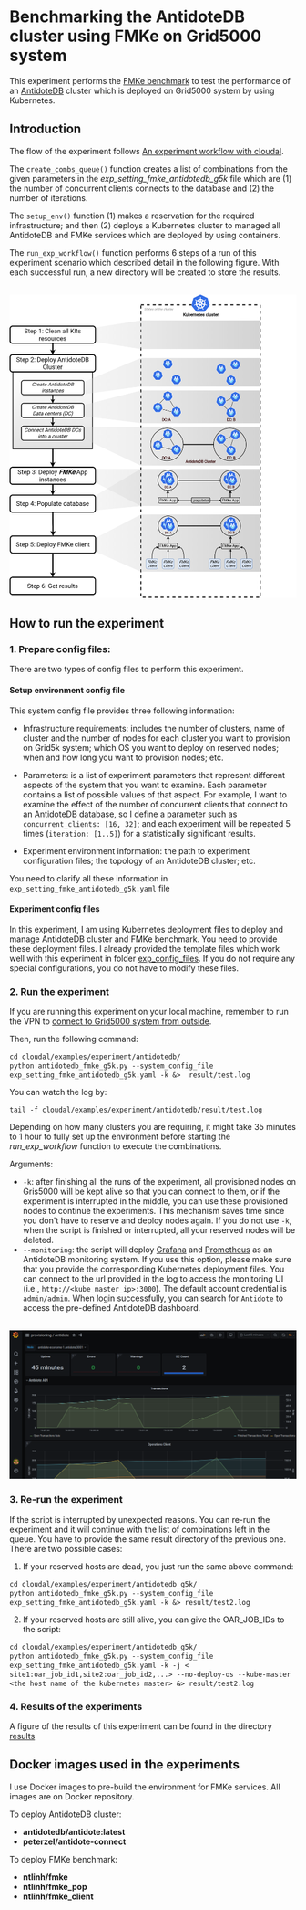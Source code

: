 # Benchmarking the AntidoteDB cluster using FMKe on Grid5000 system
This experiment performs the [FMKe benchmark](https://github.com/ntlinh16/FMKe) to test the performance of an [AntidoteDB](https://www.antidotedb.eu/) cluster which is deployed on Grid5000 system by using Kubernetes.

## Introduction

The flow of the experiment follows [An experiment workflow with cloudal](https://github.com/ntlinh16/cloudal/blob/master/docs/technical_detail.md#an-experiment-workflow-with-cloudal).

The `create_combs_queue()` function creates a list of combinations from the given parameters in the _exp_setting_fmke_antidotedb_g5k_ file which are (1) the number of concurrent clients connects to the database and (2) the number of iterations.

The `setup_env()` function (1) makes a reservation for the required infrastructure; and then (2) deploys a Kubernetes cluster to managed all AntidoteDB and FMKe services which are deployed by using containers.

The `run_exp_workflow()` function performs 6 steps of a run of this experiment scenario which described detail in the following figure. With each successful run, a new directory will be created to store the results.

<p align="center">
    <br>
    <img src="https://raw.githubusercontent.com/ntlinh16/cloudal/master/images/exp_fmke_antidotedb_workflow.png" width="600"/>
    <br>
<p>
                

## How to run the experiment

### 1. Prepare config files:
There are two types of config files to perform this experiment.

#### Setup environment config file
This system config file provides three following information:

* Infrastructure requirements: includes the number of clusters, name of cluster and the number of nodes for each cluster you want to provision on Grid5k system; which OS you want to deploy on reserved nodes; when and how long you want to provision nodes; etc.

* Parameters: is a list of experiment parameters that represent different aspects of the system that you want to examine. Each parameter contains a list of possible values of that aspect. For example, I want to examine the effect of the number of concurrent clients that connect to an AntidoteDB database, so I define a parameter such as `concurrent_clients: [16, 32]`; and each experiment
will be repeated 5 times (`iteration: [1..5]`) for a statistically significant results.

* Experiment environment information: the path to experiment configuration files; the topology of an AntidoteDB cluster; etc.

You need to clarify all these information in `exp_setting_fmke_antidotedb_g5k.yaml` file

#### Experiment config files 

In this experiment, I am using Kubernetes deployment files to deploy and manage AntidoteDB cluster and FMKe benchmark. You need to provide these deployment files. I already provided the template files which work well with this experiment in folder [exp_config_files](https://github.com/ntlinh16/cloudal/tree/master/examples/experiment/antidotedb/exp_config_files). If you do not require any special configurations, you do not have to modify these files.

### 2. Run the experiment
If you are running this experiment on your local machine, remember to run the VPN to [connect to Grid5000 system from outside](https://github.com/ntlinh16/cloudal/blob/master/docs/g5k_k8s_setting.md).

Then, run the following command:

```
cd cloudal/examples/experiment/antidotedb/
python antidotedb_fmke_g5k.py --system_config_file exp_setting_fmke_antidotedb_g5k.yaml -k &>  result/test.log
```

You can watch the log by:

```
tail -f cloudal/examples/experiment/antidotedb/result/test.log
```
Depending on how many clusters you are requiring, it might take 35 minutes to 1 hour to fully set up the environment before starting the _run_exp_workflow_ function to execute the combinations.

Arguments:

* `-k`: after finishing all the runs of the experiment, all provisioned nodes on Gris5000 will be kept alive so that you can connect to them, or if the experiment is interrupted in the middle, you can use these provisioned nodes to continue the experiments. This mechanism saves time since you don't have to reserve and deploy nodes again. If you do not use `-k`, when the script is finished or interrupted, all your reserved nodes will be deleted.
* `--monitoring`: the script will deploy [Grafana](https://grafana.com/) and [Prometheus](https://prometheus.io/) as an AntidoteDB monitoring system. If you use this option, please make sure that you provide the corresponding Kubernetes deployment files. You can connect to the url provided in the log to access the monitoring UI (i.e., `http://<kube_master_ip>:3000`). The default account credential is `admin/admin`. When login successfully, you can search for `Antidote` to access the pre-defined AntidoteDB dashboard.
<p align="center">
    <br>
    <img src="https://raw.githubusercontent.com/ntlinh16/cloudal/master/images/grafana_example_screenshot.png" width="650"/>
    <br>
<p>

### 3. Re-run the experiment
If the script is interrupted by unexpected reasons. You can re-run the experiment and it will continue with the list of combinations left in the queue. You have to provide the same result directory of the previous one. There are two possible cases:

1. If your reserved hosts are dead, you just run the same above command:
```
cd cloudal/examples/experiment/antidotedb_g5k/
python antidotedb_fmke_g5k.py --system_config_file exp_setting_fmke_antidotedb_g5k.yaml -k &> result/test2.log
```

2. If your reserved hosts are still alive, you can give the OAR_JOB_IDs to the script:
```
cd cloudal/examples/experiment/antidotedb_g5k/
python antidotedb_fmke_g5k.py --system_config_file exp_setting_fmke_antidotedb_g5k.yaml -k -j < site1:oar_job_id1,site2:oar_job_id2,...> --no-deploy-os --kube-master <the host name of the kubernetes master> &> result/test2.log
```

### 4. Results of the experiments

A figure of the results of this experiment can be found in the directory [results](https://github.com/ntlinh16/cloudal/blob/master/examples/experiment/antidotedb_g5k/results/summary.png)


## Docker images used in the experiments

I use Docker images to pre-build the environment for FMKe services. All images are on Docker repository.

To deploy AntidoteDB cluster:

* **antidotedb/antidote:latest**
* **peterzel/antidote-connect**

To deploy FMKe benchmark:

* **ntlinh/fmke**
* **ntlinh/fmke_pop**
* **ntlinh/fmke_client**